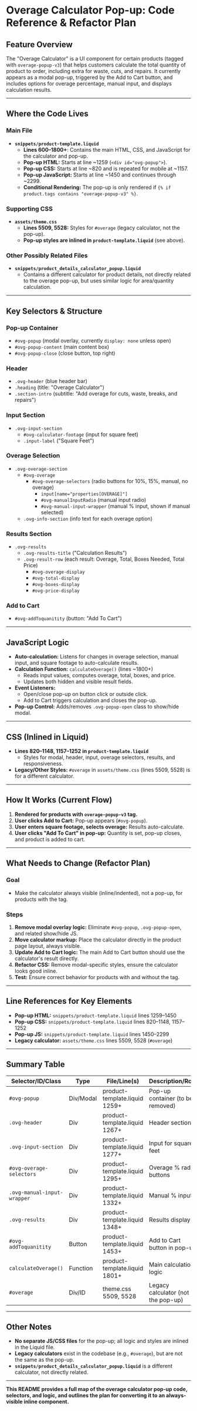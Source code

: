 # Overage Calculator Pop-up: Code Reference & Refactor Plan

## **Feature Overview**

The "Overage Calculator" is a UI component for certain products (tagged with `overage-popup-v3`) that helps customers calculate the total quantity of product to order, including extra for waste, cuts, and repairs. It currently appears as a modal pop-up, triggered by the Add to Cart button, and includes options for overage percentage, manual input, and displays calculation results.

---

## **Where the Code Lives**

### **Main File**
- **`snippets/product-template.liquid`**
  - **Lines 600–1800+**: Contains the main HTML, CSS, and JavaScript for the calculator and pop-up.
  - **Pop-up HTML:** Starts at line ~1259 (`<div id="ovg-popup">`).
  - **Pop-up CSS:** Starts at line ~820 and is repeated for mobile at ~1157.
  - **Pop-up JavaScript:** Starts at line ~1450 and continues through ~2299.
  - **Conditional Rendering:** The pop-up is only rendered if `{% if product.tags contains "overage-popup-v3" %}`.

### **Supporting CSS**
- **`assets/theme.css`**
  - **Lines 5509, 5528:** Styles for `#overage` (legacy calculator, not the pop-up).
  - **Pop-up styles are inlined in `product-template.liquid`** (see above).

### **Other Possibly Related Files**
- **`snippets/product_details_calculator_popup.liquid`**
  - Contains a different calculator for product details, not directly related to the overage pop-up, but uses similar logic for area/quantity calculation.

---

## **Key Selectors & Structure**

### **Pop-up Container**
- `#ovg-popup` (modal overlay, currently `display: none` unless open)
- `#ovg-popup-content` (main content box)
- `#ovg-popup-close` (close button, top right)

### **Header**
- `.ovg-header` (blue header bar)
- `.heading` (title: "Overage Calculator")
- `.section-intro` (subtitle: "Add overage for cuts, waste, breaks, and repairs")

### **Input Section**
- `.ovg-input-section`
  - `#ovg-calculator-footage` (input for square feet)
  - `.input-label` ("Square Feet")

### **Overage Selection**
- `.ovg-overage-section`
  - `#ovg-overage`
    - `#ovg-overage-selectors` (radio buttons for 10%, 15%, manual, no overage)
      - `input[name="properties[OVERAGE]"]`
      - `#ovg-manualInputRadio` (manual input radio)
      - `#ovg-manual-input-wrapper` (manual % input, shown if manual selected)
  - `.ovg-info-section` (info text for each overage option)

### **Results Section**
- `.ovg-results`
  - `.ovg-results-title` ("Calculation Results")
  - `.ovg-result-row` (each result: Overage, Total, Boxes Needed, Total Price)
    - `#ovg-overage-display`
    - `#ovg-total-display`
    - `#ovg-boxes-display`
    - `#ovg-price-display`

### **Add to Cart**
- `#ovg-addToquanitity` (button: "Add To Cart")

---

## **JavaScript Logic**

- **Auto-calculation:** Listens for changes in overage selection, manual input, and square footage to auto-calculate results.
- **Calculation Function:** `calculateOverage()` (lines ~1800+)
  - Reads input values, computes overage, total, boxes, and price.
  - Updates both hidden and visible result fields.
- **Event Listeners:**
  - Open/close pop-up on button click or outside click.
  - Add to Cart triggers calculation and closes the pop-up.
- **Pop-up Control:** Adds/removes `.ovg-popup-open` class to show/hide modal.

---

## **CSS (Inlined in Liquid)**
- **Lines 820–1148, 1157–1252 in `product-template.liquid`**
  - Styles for modal, header, input, overage selectors, results, and responsiveness.
- **Legacy/Other Styles:** `#overage` in `assets/theme.css` (lines 5509, 5528) is for a different calculator.

---

## **How It Works (Current Flow)**

1. **Rendered for products with `overage-popup-v3` tag.**
2. **User clicks Add to Cart:** Pop-up appears (`#ovg-popup`).
3. **User enters square footage, selects overage:** Results auto-calculate.
4. **User clicks "Add To Cart" in pop-up:** Quantity is set, pop-up closes, and product is added to cart.

---

## **What Needs to Change (Refactor Plan)**

### **Goal**
- Make the calculator always visible (inline/indented), not a pop-up, for products with the tag.

### **Steps**
1. **Remove modal overlay logic:** Eliminate `#ovg-popup`, `.ovg-popup-open`, and related show/hide JS.
2. **Move calculator markup:** Place the calculator directly in the product page layout, always visible.
3. **Update Add to Cart logic:** The main Add to Cart button should use the calculator's result directly.
4. **Refactor CSS:** Remove modal-specific styles, ensure the calculator looks good inline.
5. **Test:** Ensure correct behavior for products with and without the tag.

---

## **Line References for Key Elements**

- **Pop-up HTML:** `snippets/product-template.liquid` lines 1259–1450
- **Pop-up CSS:** `snippets/product-template.liquid` lines 820–1148, 1157–1252
- **Pop-up JS:** `snippets/product-template.liquid` lines 1450–2299
- **Legacy calculator:** `assets/theme.css` lines 5509, 5528 (`#overage`)

---

## **Summary Table**

| Selector/ID/Class                | Type      | File/Line(s)                        | Description/Role                                 |
|----------------------------------|-----------|-------------------------------------|--------------------------------------------------|
| `#ovg-popup`                     | Div/Modal | product-template.liquid 1259+       | Pop-up container (to be removed)                 |
| `.ovg-header`                    | Div       | product-template.liquid 1267+       | Header section                                   |
| `.ovg-input-section`             | Div       | product-template.liquid 1277+       | Input for square feet                            |
| `#ovg-overage-selectors`         | Div       | product-template.liquid 1295+       | Overage % radio buttons                          |
| `.ovg-manual-input-wrapper`      | Div       | product-template.liquid 1332+       | Manual % input                                   |
| `.ovg-results`                   | Div       | product-template.liquid 1348+       | Results display                                  |
| `#ovg-addToquanitity`            | Button    | product-template.liquid 1453+       | Add to Cart button in pop-up                     |
| `calculateOverage()`             | Function  | product-template.liquid 1801+       | Main calculation logic                           |
| `#overage`                       | Div/ID    | theme.css 5509, 5528                | Legacy calculator (not the pop-up)               |

---

## **Other Notes**

- **No separate JS/CSS files** for the pop-up; all logic and styles are inlined in the Liquid file.
- **Legacy calculators** exist in the codebase (e.g., `#overage`), but are not the same as the pop-up.
- **`snippets/product_details_calculator_popup.liquid`** is a different calculator, not directly related.

---

**This README provides a full map of the overage calculator pop-up code, selectors, and logic, and outlines the plan for converting it to an always-visible inline component.** 
